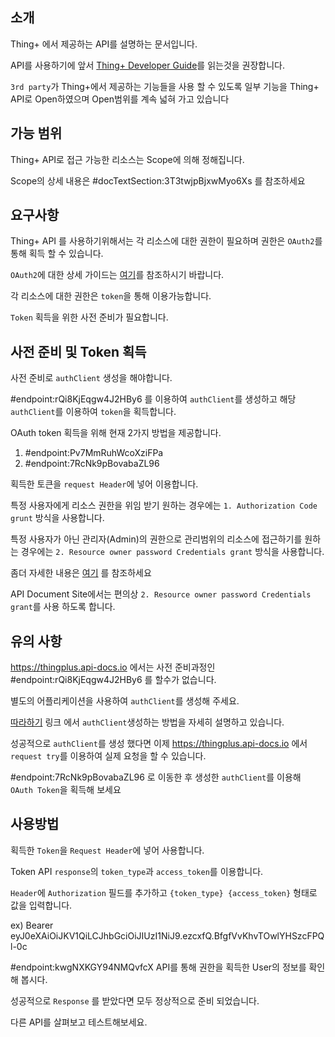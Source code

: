 ## 소개
Thing+ 에서 제공하는 API를 설명하는 문서입니다.

API를 사용하기에 앞서 [Thing+ Developer Guide](https://github.com/daliworks/thingplus-guide)를 읽는것을 권장합니다.

`3rd party`가 Thing+에서 제공하는 기능들을 사용 할 수 있도록 일부 기능을 Thing+ API로 Open하였으며 Open범위를 계속 넓혀 가고 있습니다


## 가능 범위
Thing+ API로 접근 가능한 리소스는 Scope에 의해 정해집니다.

Scope의 상세 내용은 #docTextSection:3T3twjpBjxwMyo6Xs 를 참조하세요


## 요구사항
Thing+ API 를 사용하기위해서는 각 리소스에 대한 권한이 필요하며
권한은 `OAuth2`를 통해 획득 할 수 있습니다.

`OAuth2`에 대한 상세 가이드는 [여기](https://github.com/daliworks/thingplus-guide/blob/master/doc/OAuth2Guide_en.md)를 참조하시기 바랍니다.

각 리소스에 대한 권한은 `token`을 통해 이용가능합니다.

`Token` 획득을 위한 사전 준비가 필요합니다.

## 사전 준비 및 Token 획득

사전 준비로 `authClient` 생성을 해야합니다.

#endpoint:rQi8KjEqgw4J2HBy6 를 이용하여 `authClient`를 생성하고 해당 `authClient`를 이용하여 `token`을 획득합니다.

OAuth token 획득을 위해 현재 2가지 방법을 제공합니다.

1. #endpoint:Pv7MmRuhWcoXziFPa
2. #endpoint:7RcNk9pBovabaZL96


획득한 토큰을 `request Header`에 넣어 이용합니다.

특정 사용자에게 리소스 권한을 위임 받기 원하는 경우에는 `1. Authorization Code grunt` 방식을 사용합니다.

특정 사용자가 아닌 관리자(Admin)의 권한으로 관리범위의 리소스에 접근하기를 원하는 경우에는 `2. Resource owner password Credentials grant` 방식을 사용합니다.

좀더 자세한 내용은 [여기](
https://github.com/daliworks/thingplus-guide/blob/master/doc/README_en.md#22-for-utilizing-oauthapp) 를 참조하세요

API Document Site에서는 편의상 `2. Resource owner password Credentials grant`를 사용 하도록 합니다.



## 유의 사항
<https://thingplus.api-docs.io> 에서는 사전 준비과정인 #endpoint:rQi8KjEqgw4J2HBy6 를 할수가 없습니다.

별도의 어플리케이션을 사용하여 `authClient`를 생성해 주세요.

[따라하기](http://support.thingplus.net/en/rest-api/getting-started.html#id-step1) 링크 에서 `authClient`생성하는 방법을 자세히 설명하고 있습니다.

성공적으로 `authClient`를 생성 했다면 이제 <https://thingplus.api-docs.io> 에서 `request try`를 이용하여 실제 요청을 할 수 있습니다.

#endpoint:7RcNk9pBovabaZL96 로 이동한 후 생성한 `authClient`를 이용해 `OAuth Token`을 획득해 보세요

## 사용방법

획득한 `Token`을 `Request Header`에 넣어 사용합니다.

Token API `response`의 `token_type`과 `access_token`를 이용합니다.

`Header`에 `Authorization` 필드를 추가하고 `{token_type} {access_token}` 형태로 값을 입력합니다.

ex) Bearer eyJ0eXAiOiJKV1QiLCJhbGciOiJIUzI1NiJ9.ezcxfQ.BfgfVvKhvTOwlYHSzcFPQl-0c

#endpoint:kwgNXKGY94NMQvfcX API를 통해 권한을 획득한 User의 정보를 확인해 봅시다.


성공적으로 `Response` 를 받았다면 모두 정상적으로 준비 되었습니다.

다른 API를 살펴보고 테스트해보세요.
